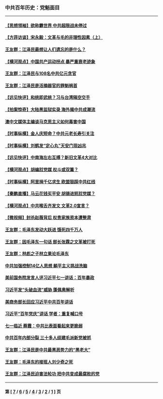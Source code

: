 ### 中共百年历史：党魁面目
---
#### [【思想领袖】欲称霸世界 中共超限战未停过](../../pages/nf1176107/n13745142.md?11090430) 
#### [【方菲访谈】宋永毅：文革与毛的非理性因素（上）](../../pages/nf1176107/n13469956.md?11090430) 
#### [王友群：江泽民最想让人们遗忘的是什么？](../../pages/nf1176107/n13408949.md?11090430) 
#### [【横河观点】中国共产运动拐点 暴严重衰老迹象](../../pages/nf1176107/n13388333.md?11090430) 
#### [王友群：江泽民与108名中共亿元贪官](../../pages/nf1176107/n13352358.md?11090430) 
#### [王友群：江泽民是活摘器官的罪魁祸首](../../pages/nf1176107/n13336903.md?11090430) 
#### [【远见快评】和统即武统？习与台湾隔空交手](../../pages/nf1176107/n13297739.md?11090430) 
#### [【拍案惊奇】大陆黑监狱实录 海外揭中共成潮流](../../pages/nf1176107/n13288853.md?11090430) 
#### [澳中文媒体主编谈马克思主义如何毒害中国](../../pages/nf1176107/n13257387.md?11090430) 
#### [【时事纵横】金人庆短命？中共元老长寿引关注](../../pages/nf1176107/n13217934.md?11090430) 
#### [【时事纵横】刘鹤发“定心丸”天安门现凶兆](../../pages/nf1176107/n13215416.md?11090430) 
#### [【远见快评】中南海左右互搏？新旧文革4大对比](../../pages/nf1176107/n13214745.md?11090430) 
#### [【横河观点】胡编怼党媒 权斗或双簧？](../../pages/nf1176107/n13210864.md?11090430) 
#### [【时事纵横】阿里捐千亿求生 欧盟狠踩中共红线](../../pages/nf1176107/n13206431.md?11090430) 
#### [【秦鹏直播】马云花钱买平安 胡锡进怒怼党媒？](../../pages/nf1176107/n13206392.md?11090430) 
#### [【横河观点】中共喉舌齐发文 文革2.0宣言？](../../pages/nf1176107/n13201248.md?11090430) 
#### [【微视频】封杀赵薇背后 权贵家族资本遭整肃](../../pages/nf1176107/n13197798.md?11090430) 
#### [王友群：毛泽东发动大跃进 饿死四千万人](../../pages/nf1176107/n13177158.md?11090430) 
#### [王友群：因毛泽东一句话 部长张霖之文革被打死](../../pages/nf1176107/n13161711.md?11090430) 
#### [王友群：林彪之子林立果论毛泽东](../../pages/nf1176107/n13128622.md?11090430) 
#### [中共加强控制14亿人思想 躺平主义挑战洗脑](../../pages/nf1176107/n13094299.md?11090430) 
#### [美前国务院发言人评习近平七一讲话：百年暴政](../../pages/nf1176107/n13066986.md?11090430) 
#### [习近平发“头破血流”威胁 蓬佩奥解析](../../pages/nf1176107/n13063604.md?11090430) 
#### [美商务部长回应习近平中共百年讲话](../../pages/nf1176107/n13062903.md?11090430) 
#### [习近平“百年党庆”讲话 学者：重复喊口号](../../pages/nf1176107/n13061411.md?11090430) 
#### [七一临近 蔡霞：中共比表面看起来更脆弱](../../pages/nf1176107/n13056418.md?11090430) 
#### [中共百年内部分裂 三十多人组建毛派新党被抓](../../pages/nf1176107/n13044023.md?11090430) 
#### [王友群：江泽民是中共最黑恶势力的“黑老大”](../../pages/nf1176107/n13022180.md?11090430) 
#### [王友群：毛泽东的接班人刘少奇之死](../../pages/nf1176107/n12991772.md?11090430) 
#### [王友群：江泽民迫害法轮功 把中共变成最腐败的党](../../pages/nf1176107/n12947347.md?11090430) 

---
#### 第 [ [7](./7.md?11090430) / [6](./6.md?11090430) / [5](./5.md?11090430) / [4](./4.md?11090430) / [3](./3.md?11090430) / [2](./2.md?11090430) / [1](./1.md?11090430) ] 页
